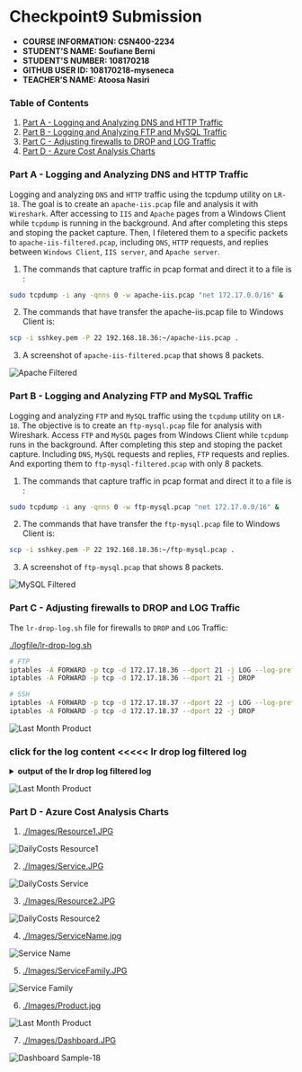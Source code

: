 # Checkpoint9 Submission

- **COURSE INFORMATION: CSN400-2234**
- **STUDENT’S NAME: Soufiane Berni**
- **STUDENT'S NUMBER: 108170218**
- **GITHUB USER ID: 108170218-myseneca**
- **TEACHER’S NAME: Atoosa Nasiri**

### Table of Contents

1. [Part A - Logging and Analyzing DNS and HTTP Traffic](#Part-A---Logging-and-Analyzing-DNS-and-HTTP-Traffic)
2. [Part B - Logging and Analyzing FTP and MySQL Traffic](#Part-B---Logging-and-Analyzing-FTP-and-MySQL-Traffic)
3. [Part C - Adjusting firewalls to DROP and LOG Traffic](#Part-C---Adjusting-firewalls-to-DROP-and-LOG-Traffic)
4. [Part D - Azure Cost Analysis Charts](#Part-D---Azure-Cost-Analysis-Charts)

### Part A - Logging and Analyzing DNS and HTTP Traffic

Logging and analyzing `DNS` and `HTTP` traffic using the tcpdump utility on `LR-18`. The goal is to create an `apache-iis.pcap` file and analysis it with `Wireshark`. After accessing to `IIS` and `Apache` pages from a Windows Client while `tcpdump` is running in the background. And after completing this steps and stoping the packet capture. Then, I filetered them to a specific packets to `apache-iis-filtered.pcap`, including `DNS`, `HTTP` requests, and replies between `Windows Client`, `IIS server`, and `Apache server`.

1. The commands that capture traffic in pcap format and direct it to a file is :

```bash
sudo tcpdump -i any -qnns 0 -w apache-iis.pcap "net 172.17.0.0/16" &
```
2. The commands that have transfer the apache-iis.pcap file to Windows Client is: 
```bash
scp -i sshkey.pem -P 22 192.168.18.36:~/apache-iis.pcap .
```
3. A screenshot of `apache-iis-filtered.pcap` that shows 8 packets.

![Apache Filtered](https://github.com/108170218-myseneca/CSN400-Capstone/blob/main/Checkpoint9/Images/ApacheFiltered.JPG)

### Part B - Logging and Analyzing FTP and MySQL Traffic

Logging and analyzing `FTP` and `MySQL` traffic using the `tcpdump` utility on `LR-18`. The objective is to create an `ftp-mysql.pcap` file for analysis with Wireshark. Access `FTP` and `MySQL` pages from Windows Client while `tcpdump` runs in the background. After completing this step and stoping the packet capture. Including `DNS`, `MySQL` requests and replies, `FTP` requests and replies. And exporting them to `ftp-mysql-filtered.pcap` with only 8 packets.

1. The commands that capture traffic in pcap format and direct it to a file is :

```bash
sudo tcpdump -i any -qnns 0 -w ftp-mysql.pcap "net 172.17.0.0/16" &
```

2. The commands that have transfer the `ftp-mysql.pcap` file to Windows Client is:

```bash
scp -i sshkey.pem -P 22 192.168.18.36:~/ftp-mysql.pcap .
```
3. A screenshot of `ftp-mysql.pcap` that shows 8 packets.

![MySQL Filtered](https://github.com/108170218-myseneca/CSN400-Capstone/blob/main/Checkpoint9/Images/MySQLFiltered.JPG)


### Part C - Adjusting firewalls to DROP and LOG Traffic

The `lr-drop-log.sh` file for firewalls to `DROP` and `LOG` Traffic:

[./logfile/lr-drop-log.sh](./logfile/lr-drop-log.sh)

```bash
# FTP
iptables -A FORWARD -p tcp -d 172.17.18.36 --dport 21 -j LOG --log-prefix "Blocked FTP  packet: " --log-level 4
iptables -A FORWARD -p tcp -d 172.17.18.36 --dport 21 -j DROP

# SSH
iptables -A FORWARD -p tcp -d 172.17.18.37 --dport 22 -j LOG --log-prefix "Dropped SSH packet: " --log-level 4
iptables -A FORWARD -p tcp -d 172.17.18.37 --dport 22 -j DROP
```

![Last Month Product](https://github.com/108170218-myseneca/CSN400-Capstone/blob/main/Checkpoint9/Images/Product.jpg)

### click for the log content <<<<< lr drop log filtered log

<details>

<summary><b> output of the lr drop log filtered log</b></summary>

```bash
Jul 21 14:50:02 LR-18 kernel: TO_DROP_INPUTIN=eth0 OUT= MAC=00:22:48:d5:61:6a:12:34:56:78:9a:bc:08:00 SRC=40.87.164.0 DST=192.168.18.36 LEN=72 TOS=0x00 PREC=0x00 TTL=114 ID=0 DF PROTO=TCP SPT=23456 DPT=24449 WINDOW=17280 RES=0x00 ACK SYN URGP=0 
Jul 21 14:50:58 LR-18 kernel: TO_DROP_INPUTIN=eth0 OUT= MAC=00:22:48:d5:61:6a:12:34:56:78:9a:bc:08:00 SRC=40.87.172.0 DST=192.168.18.36 LEN=72 TOS=0x00 PREC=0x00 TTL=113 ID=0 DF PROTO=TCP SPT=23456 DPT=26486 WINDOW=17280 RES=0x00 ACK SYN URGP=0 
Jul 21 14:53:49 LR-18 waagent[6536]: 2023-07-21T14:53:49.518224Z INFO ExtHandler ExtHandler [HEARTBEAT] Agent WALinuxAgent-2.9.1.1 is running as the goal state agent [DEBUG HeartbeatCounter: 5;HeartbeatId: E07290F8-7C36-4940-AB9B-E28E73DCB163;DroppedPackets: 0;UpdateGSErrors: 0;AutoUpdate: 1]
Jul 21 14:55:02 LR-18 kernel: Dropped SSH packet: IN=eth0 OUT=eth0 MAC=00:22:48:d5:61:6a:c0:d6:82:70:fb:15:08:00 SRC=10.9.215.4 DST=172.17.18.37 LEN=76 TOS=0x00 PREC=0x00 TTL=127 ID=32443 DF PROTO=TCP SPT=50951 DPT=22 WINDOW=2049 RES=0x00 ACK PSH URGP=0 
Jul 21 14:55:02 LR-18 kernel: Dropped SSH packet: IN=eth0 OUT=eth0 MAC=00:22:48:d5:61:6a:c0:d6:82:70:fb:15:08:00 SRC=10.9.215.4 DST=172.17.18.37 LEN=76 TOS=0x00 PREC=0x00 TTL=127 ID=32444 DF PROTO=TCP SPT=50951 DPT=22 WINDOW=2049 RES=0x00 ACK PSH URGP=0 
Jul 21 14:55:02 LR-18 kernel: Dropped SSH packet: IN=eth0 OUT=eth0 MAC=00:22:48:d5:61:6a:c0:d6:82:70:fb:15:08:00 SRC=10.9.215.4 DST=172.17.18.37 LEN=112 TOS=0x00 PREC=0x00 TTL=127 ID=32445 DF PROTO=TCP SPT=50951 DPT=22 WINDOW=2049 RES=0x00 ACK PSH URGP=0 
Jul 21 14:55:03 LR-18 kernel: Dropped SSH packet: IN=eth0 OUT=eth0 MAC=00:22:48:d5:61:6a:c0:d6:82:70:fb:15:08:00 SRC=10.9.215.4 DST=172.17.18.37 LEN=76 TOS=0x00 PREC=0x00 TTL=127 ID=32446 DF PROTO=TCP SPT=50951 DPT=22 WINDOW=2049 RES=0x00 ACK PSH URGP=0 
Jul 21 14:55:03 LR-18 kernel: Dropped SSH packet: IN=eth0 OUT=eth0 MAC=00:22:48:d5:61:6a:c0:d6:82:70:fb:15:08:00 SRC=10.9.215.4 DST=172.17.18.37 LEN=76 TOS=0x00 PREC=0x00 TTL=127 ID=32447 DF PROTO=TCP SPT=50951 DPT=22 WINDOW=2049 RES=0x00 ACK PSH URGP=0 
Jul 21 14:55:03 LR-18 kernel: Dropped SSH packet: IN=eth0 OUT=eth0 MAC=00:22:48:d5:61:6a:c0:d6:82:70:fb:15:08:00 SRC=10.9.215.4 DST=172.17.18.37 LEN=184 TOS=0x00 PREC=0x00 TTL=127 ID=32448 DF PROTO=TCP SPT=50951 DPT=22 WINDOW=2049 RES=0x00 ACK PSH URGP=0 
Jul 21 14:55:04 LR-18 kernel: Dropped SSH packet: IN=eth0 OUT=eth0 MAC=00:22:48:d5:61:6a:c0:d6:82:70:fb:15:08:00 SRC=10.9.215.4 DST=172.17.18.37 LEN=184 TOS=0x00 PREC=0x00 TTL=127 ID=32449 PROTO=TCP SPT=50951 DPT=22 WINDOW=2049 RES=0x00 ACK PSH URGP=0 
Jul 21 14:55:05 LR-18 kernel: Dropped SSH packet: IN=eth0 OUT=eth0 MAC=00:22:48:d5:61:6a:c0:d6:82:70:fb:15:08:00 SRC=10.9.215.4 DST=172.17.18.37 LEN=76 TOS=0x00 PREC=0x00 TTL=127 ID=32450 PROTO=TCP SPT=50951 DPT=22 WINDOW=2049 RES=0x00 ACK PSH URGP=0 
Jul 21 14:55:05 LR-18 kernel: Dropped SSH packet: IN=eth0 OUT=eth0 MAC=00:22:48:d5:61:6a:c0:d6:82:70:fb:15:08:00 SRC=10.9.215.4 DST=172.17.18.37 LEN=76 TOS=0x00 PREC=0x00 TTL=127 ID=32451 PROTO=TCP SPT=50951 DPT=22 WINDOW=2049 RES=0x00 ACK PSH URGP=0 
Jul 21 14:55:05 LR-18 kernel: Dropped SSH packet: IN=eth0 OUT=eth0 MAC=00:22:48:d5:61:6a:c0:d6:82:70:fb:15:08:00 SRC=10.9.215.4 DST=172.17.18.37 LEN=76 TOS=0x00 PREC=0x00 TTL=127 ID=32452 PROTO=TCP SPT=50951 DPT=22 WINDOW=2049 RES=0x00 ACK PSH URGP=0 
Jul 21 14:55:05 LR-18 kernel: Dropped SSH packet: IN=eth0 OUT=eth0 MAC=00:22:48:d5:61:6a:c0:d6:82:70:fb:15:08:00 SRC=10.9.215.4 DST=172.17.18.37 LEN=292 TOS=0x00 PREC=0x00 TTL=127 ID=32453 PROTO=TCP SPT=50951 DPT=22 WINDOW=2049 RES=0x00 ACK PSH URGP=0 
Jul 21 14:55:06 LR-18 kernel: Dropped SSH packet: IN=eth0 OUT=eth0 MAC=00:22:48:d5:61:6a:c0:d6:82:70:fb:15:08:00 SRC=10.9.215.4 DST=172.17.18.37 LEN=76 TOS=0x00 PREC=0x00 TTL=127 ID=32454 PROTO=TCP SPT=50951 DPT=22 WINDOW=2049 RES=0x00 ACK PSH URGP=0 
Jul 21 14:55:07 LR-18 kernel: Dropped SSH packet: IN=eth0 OUT=eth0 MAC=00:22:48:d5:61:6a:c0:d6:82:70:fb:15:08:00 SRC=10.9.215.4 DST=172.17.18.37 LEN=328 TOS=0x00 PREC=0x00 TTL=127 ID=32455 DF PROTO=TCP SPT=50951 DPT=22 WINDOW=2049 RES=0x00 ACK PSH URGP=0 
Jul 21 14:55:08 LR-18 kernel: Dropped SSH packet: IN=eth0 OUT=eth0 MAC=00:22:48:d5:61:6a:c0:d6:82:70:fb:15:08:00 SRC=10.9.215.4 DST=172.17.18.37 LEN=76 TOS=0x00 PREC=0x00 TTL=127 ID=32456 DF PROTO=TCP SPT=50951 DPT=22 WINDOW=2049 RES=0x00 ACK PSH URGP=0 
Jul 21 14:55:09 LR-18 kernel: Dropped SSH packet: IN=eth0 OUT=eth0 MAC=00:22:48:d5:61:6a:c0:d6:82:70:fb:15:08:00 SRC=10.9.215.4 DST=172.17.18.37 LEN=364 TOS=0x00 PREC=0x00 TTL=127 ID=32457 DF PROTO=TCP SPT=50951 DPT=22 WINDOW=2049 RES=0x00 ACK PSH URGP=0 
Jul 21 14:55:14 LR-18 kernel: Dropped SSH packet: IN=eth0 OUT=eth0 MAC=00:22:48:d5:61:6a:c0:d6:82:70:fb:15:08:00 SRC=10.9.215.4 DST=172.17.18.37 LEN=364 TOS=0x00 PREC=0x00 TTL=127 ID=32458 DF PROTO=TCP SPT=50951 DPT=22 WINDOW=2049 RES=0x00 ACK PSH URGP=0 
Jul 21 14:55:14 LR-18 kernel: Dropped SSH packet: IN=eth0 OUT=eth0 MAC=00:22:48:d5:61:6a:c0:d6:82:70:fb:15:08:00 SRC=10.9.215.4 DST=172.17.18.37 LEN=76 TOS=0x00 PREC=0x00 TTL=127 ID=32459 DF PROTO=TCP SPT=50951 DPT=22 WINDOW=2049 RES=0x00 ACK PSH URGP=0 
Jul 21 14:55:21 LR-18 kernel: Dropped SSH packet: IN=eth0 OUT=eth0 MAC=00:22:48:d5:61:6a:c0:d6:82:70:fb:15:08:00 SRC=10.9.215.4 DST=172.17.18.37 LEN=76 TOS=0x00 PREC=0x00 TTL=127 ID=32460 DF PROTO=TCP SPT=50951 DPT=22 WINDOW=2049 RES=0x00 ACK PSH URGP=0 
Jul 21 14:55:22 LR-18 kernel: Dropped SSH packet: IN=eth0 OUT=eth0 MAC=00:22:48:d5:61:6a:c0:d6:82:70:fb:15:08:00 SRC=10.9.215.4 DST=172.17.18.37 LEN=76 TOS=0x00 PREC=0x00 TTL=127 ID=32461 DF PROTO=TCP SPT=50951 DPT=22 WINDOW=2049 RES=0x00 ACK PSH URGP=0 
Jul 21 14:55:23 LR-18 kernel: Dropped SSH packet: IN=eth0 OUT=eth0 MAC=00:22:48:d5:61:6a:c0:d6:82:70:fb:15:08:00 SRC=10.9.215.4 DST=172.17.18.37 LEN=76 TOS=0x00 PREC=0x00 TTL=127 ID=32462 DF PROTO=TCP SPT=50951 DPT=22 WINDOW=2049 RES=0x00 ACK PSH URGP=0 
Jul 21 14:55:24 LR-18 kernel: Dropped SSH packet: IN=eth0 OUT=eth0 MAC=00:22:48:d5:61:6a:c0:d6:82:70:fb:15:08:00 SRC=10.9.215.4 DST=172.17.18.37 LEN=40 TOS=0x00 PREC=0x00 TTL=127 ID=32463 DF PROTO=TCP SPT=50951 DPT=22 WINDOW=0 RES=0x00 ACK RST URGP=0 
Jul 21 14:55:29 LR-18 kernel: Dropped SSH packet: IN=eth0 OUT=eth0 MAC=00:22:48:d5:61:6a:c0:d6:82:70:fb:15:08:00 SRC=10.9.215.4 DST=172.17.18.37 LEN=52 TOS=0x00 PREC=0x00 TTL=127 ID=32464 DF PROTO=TCP SPT=51103 DPT=22 WINDOW=64240 RES=0x00 SYN URGP=0 
Jul 21 14:55:30 LR-18 kernel: Dropped SSH packet: IN=eth0 OUT=eth0 MAC=00:22:48:d5:61:6a:c0:d6:82:70:fb:15:08:00 SRC=10.9.215.4 DST=172.17.18.37 LEN=52 TOS=0x00 PREC=0x00 TTL=127 ID=32465 DF PROTO=TCP SPT=51103 DPT=22 WINDOW=64240 RES=0x00 SYN URGP=0 
Jul 21 14:55:32 LR-18 kernel: Dropped SSH packet: IN=eth0 OUT=eth0 MAC=00:22:48:d5:61:6a:c0:d6:82:70:fb:15:08:00 SRC=10.9.215.4 DST=172.17.18.37 LEN=52 TOS=0x00 PREC=0x00 TTL=127 ID=32466 DF PROTO=TCP SPT=51103 DPT=22 WINDOW=64240 RES=0x00 SYN URGP=0 
Jul 21 14:55:36 LR-18 kernel: Dropped SSH packet: IN=eth0 OUT=eth0 MAC=00:22:48:d5:61:6a:c0:d6:82:70:fb:15:08:00 SRC=10.9.215.4 DST=172.17.18.37 LEN=52 TOS=0x00 PREC=0x00 TTL=127 ID=32467 DF PROTO=TCP SPT=51103 DPT=22 WINDOW=64240 RES=0x00 SYN URGP=0 
Jul 21 15:03:42 LR-18 kernel: Blocked FTP TO WS-18: IN=eth0 OUT=eth0 MAC=00:22:48:d5:61:6a:c0:d6:82:70:fb:15:08:00 SRC=10.9.215.4 DST=172.17.18.36 LEN=52 TOS=0x00 PREC=0x00 TTL=127 ID=45482 DF PROTO=TCP SPT=51161 DPT=21 WINDOW=64240 RES=0x00 SYN URGP=0
Jul 21 15:03:43 LR-18 kernel: Blocked FTP TO WS-18: IN=eth0 OUT=eth0 MAC=00:22:48:d5:61:6a:c0:d6:82:70:fb:15:08:00 SRC=10.9.215.4 DST=172.17.18.36 LEN=52 TOS=0x00 PREC=0x00 TTL=127 ID=45483 DF PROTO=TCP SPT=51161 DPT=21 WINDOW=64240 RES=0x00 SYN URGP=0
Jul 21 15:03:45 LR-18 kernel: Blocked FTP TO WS-18: IN=eth0 OUT=eth0 MAC=00:22:48:d5:61:6a:c0:d6:82:70:fb:15:08:00 SRC=10.9.215.4 DST=172.17.18.36 LEN=52 TOS=0x00 PREC=0x00 TTL=127 ID=45485 DF PROTO=TCP SPT=51161 DPT=21 WINDOW=64240 RES=0x00 SYN URGP=0
Jul 21 15:03:49 LR-18 kernel: Blocked FTP TO WS-18: IN=eth0 OUT=eth0 MAC=00:22:48:d5:61:6a:c0:d6:82:70:fb:15:08:00 SRC=10.9.215.4 DST=172.17.18.36 LEN=52 TOS=0x00 PREC=0x00 TTL=127 ID=45489 DF PROTO=TCP SPT=51161 DPT=21 WINDOW=64240 RES=0x00 SYN URGP=0
Jul 21 15:03:57 LR-18 kernel: Blocked FTP TO WS-18: IN=eth0 OUT=eth0 MAC=00:22:48:d5:61:6a:c0:d6:82:70:fb:15:08:00 SRC=10.9.215.4 DST=172.17.18.36 LEN=52 TOS=0x00 PREC=0x00 TTL=127 ID=45495 DF PROTO=TCP SPT=51161 DPT=21 WINDOW=64240 RES=0x00 SYN URGP=0
Jul 21 15:04:00 LR-18 kernel: Blocked FTP TO WS-18: IN=eth0 OUT=eth0 MAC=00:22:48:d5:61:6a:c0:d6:82:70:fb:15:08:00 SRC=10.9.215.4 DST=172.17.18.36 LEN=52 TOS=0x00 PREC=0x00 TTL=127 ID=45498 DF PROTO=TCP SPT=51163 DPT=21 WINDOW=64240 RES=0x00 SYN URGP=0
Jul 21 15:04:01 LR-18 kernel: Blocked FTP TO WS-18: IN=eth0 OUT=eth0 MAC=00:22:48:d5:61:6a:c0:d6:82:70:fb:15:08:00 SRC=10.9.215.4 DST=172.17.18.36 LEN=52 TOS=0x00 PREC=0x00 TTL=127 ID=45500 DF PROTO=TCP SPT=51163 DPT=21 WINDOW=64240 RES=0x00 SYN URGP=0
Jul 21 15:04:03 LR-18 kernel: Blocked FTP TO WS-18: IN=eth0 OUT=eth0 MAC=00:22:48:d5:61:6a:c0:d6:82:70:fb:15:08:00 SRC=10.9.215.4 DST=172.17.18.36 LEN=52 TOS=0x00 PREC=0x00 TTL=127 ID=45502 DF PROTO=TCP SPT=51163 DPT=21 WINDOW=64240 RES=0x00 SYN URGP=0
Jul 21 15:04:07 LR-18 kernel: Blocked FTP TO WS-18: IN=eth0 OUT=eth0 MAC=00:22:48:d5:61:6a:c0:d6:82:70:fb:15:08:00 SRC=10.9.215.4 DST=172.17.18.36 LEN=52 TOS=0x00 PREC=0x00 TTL=127 ID=45505 DF PROTO=TCP SPT=51163 DPT=21 WINDOW=64240 RES=0x00 SYN URGP=0
Jul 21 15:04:07 LR-18 kernel: Blocked FTP TO WS-18: IN=eth0 OUT=eth0 MAC=00:22:48:d5:61:6a:c0:d6:82:70:fb:15:08:00 SRC=10.9.215.4 DST=172.17.18.36 LEN=52 TOS=0x00 PREC=0x00 TTL=127 ID=45506 DF PROTO=TCP SPT=51164 DPT=21 WINDOW=64240 RES=0x00 SYN URGP=0
Jul 21 15:04:08 LR-18 kernel: Blocked FTP TO WS-18: IN=eth0 OUT=eth0 MAC=00:22:48:d5:61:6a:c0:d6:82:70:fb:15:08:00 SRC=10.9.215.4 DST=172.17.18.36 LEN=52 TOS=0x00 PREC=0x00 TTL=127 ID=45508 DF PROTO=TCP SPT=51164 DPT=21 WINDOW=64240 RES=0x00 SYN URGP=0
Jul 21 15:04:10 LR-18 kernel: Blocked FTP TO WS-18: IN=eth0 OUT=eth0 MAC=00:22:48:d5:61:6a:c0:d6:82:70:fb:15:08:00 SRC=10.9.215.4 DST=172.17.18.36 LEN=52 TOS=0x00 PREC=0x00 TTL=127 ID=45510 DF PROTO=TCP SPT=51164 DPT=21 WINDOW=64240 RES=0x00 SYN URGP=0
Jul 21 15:04:14 LR-18 kernel: Blocked FTP TO WS-18: IN=eth0 OUT=eth0 MAC=00:22:48:d5:61:6a:c0:d6:82:70:fb:15:08:00 SRC=10.9.215.4 DST=172.17.18.36 LEN=52 TOS=0x00 PREC=0x00 TTL=127 ID=45513 DF PROTO=TCP SPT=51164 DPT=21 WINDOW=64240 RES=0x00 SYN URGP=0
Jul 21 15:04:22 LR-18 kernel: Blocked FTP TO WS-18: IN=eth0 OUT=eth0 MAC=00:22:48:d5:61:6a:c0:d6:82:70:fb:15:08:00 SRC=10.9.215.4 DST=172.17.18.36 LEN=52 TOS=0x00 PREC=0x00 TTL=127 ID=45518 DF PROTO=TCP SPT=51164 DPT=21 WINDOW=64240 RES=0x00 SYN URGP=0
```

</details>


![Last Month Product](https://github.com/108170218-myseneca/CSN400-Capstone/blob/main/Checkpoint9/Images/Product.jpg)


### Part D - Azure Cost Analysis Charts


1. [./Images/Resource1.JPG](./Images/Resource1.JPG)

![DailyCosts Resource1](https://github.com/108170218-myseneca/CSN400-Capstone/blob/main/Checkpoint9/Images/Resource1.JPG)

2. [./Images/Service.JPG](./Images/Service.JPG)

![DailyCosts Service](https://github.com/108170218-myseneca/CSN400-Capstone/blob/main/Checkpoint9/Images/Service.JPG)

3. [./Images/Resource2.JPG](./Images/Resource2.JPG)

![DailyCosts Resource2](https://github.com/108170218-myseneca/CSN400-Capstone/blob/main/Checkpoint9/Images/Resource2.JPG)

4. [./Images/ServiceName.jpg](./Images/ServiceName.jpg)

![Service Name](https://github.com/108170218-myseneca/CSN400-Capstone/blob/main/Checkpoint9/Images/ServiceName.jpg)

5. [./Images/ServiceFamily.JPG](./Images/ServiceFamily.JPG)

![Service Family](https://github.com/108170218-myseneca/CSN400-Capstone/blob/main/Checkpoint9/Images/ServiceFamily.JPG)

6. [./Images/Product.jpg](./Images/Product.jpg)

![Last Month Product](https://github.com/108170218-myseneca/CSN400-Capstone/blob/main/Checkpoint9/Images/Product.jpg)

7. [./Images/Dashboard.JPG](./Images/Dashboard.JPG)

![Dashboard Sample-18](https://github.com/108170218-myseneca/CSN400-Capstone/blob/main/Checkpoint9/Images/Dashboard.JPG)









